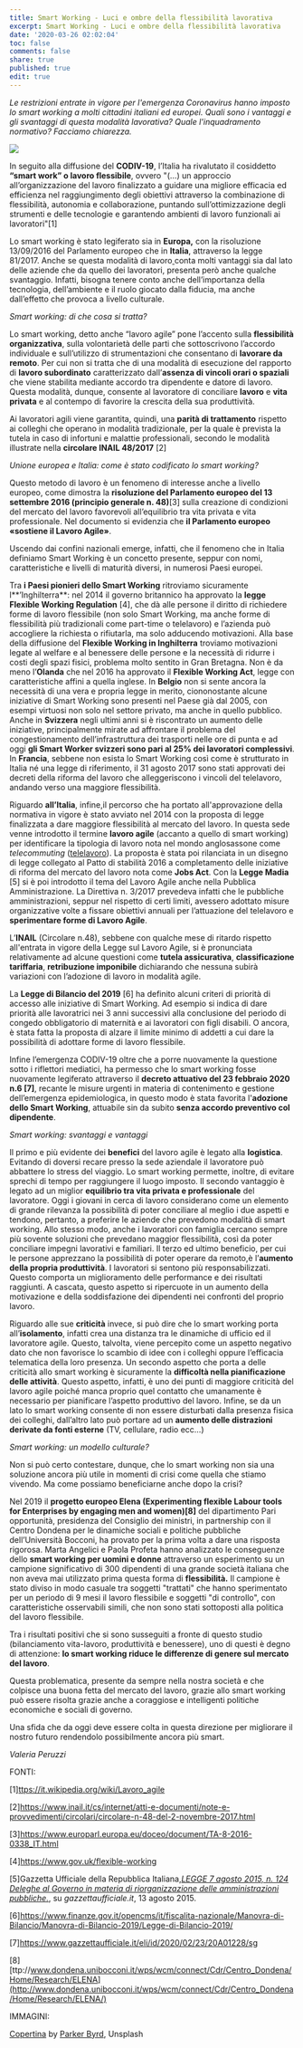```yaml
---
title: Smart Working - Luci e ombre della flessibilità lavorativa
excerpt: Smart Working - Luci e ombre della flessibilità lavorativa
date: '2020-03-26 02:02:04'
toc: false
comments: false
share: true
published: true
edit: true
---
```

*Le restrizioni entrate in vigore per l'emergenza Coronavirus hanno imposto lo smart working a molti cittadini italiani ed europei. Quali sono i vantaggi e gli svantaggi di questa modalità lavorativa? Quale l'inquadramento normativo? Facciamo chiarezza.* 

![](/assets/images/parker-byrd-gxd8hcmi0iq-unsplash.jpg)

In seguito alla diffusione del **CODIV-19**, l’Italia ha rivalutato il cosiddetto **“smart work” o lavoro flessibile**, ovvero "(…) un approccio all’organizzazione del lavoro finalizzato a guidare una migliore efficacia ed efficienza nel raggiungimento degli obiettivi attraverso la combinazione di flessibilità, autonomia e collaborazione, puntando sull’ottimizzazione degli strumenti e delle tecnologie e garantendo ambienti di lavoro funzionali ai lavoratori"\[1]

Lo smart working è stato legiferato sia in **Europa,** con la risoluzione 13/09/2016 del Parlamento europeo che in **Italia**, attraverso la legge 81/2017. Anche se questa modalità di lavoro[ ](applewebdata://288E97B8-17B7-4ADA-8A70-FBB2DAA6FFBF#_msocom_2)conta molti vantaggi sia dal lato delle aziende che da quello dei lavoratori, presenta però anche qualche svantaggio. Infatti, bisogna tenere conto anche dell’importanza della tecnologia, dell’ambiente e il ruolo giocato dalla fiducia, ma anche dall’effetto che provoca a livello culturale.

*Smart working: di che cosa si tratta?*

Lo smart working, detto anche “lavoro agile” pone l’accento sulla **flessibilità organizzativa**, sulla volontarietà delle parti che sottoscrivono l’accordo individuale e sull’utilizzo di strumentazioni che consentano di **lavorare da remoto**. Per cui non si tratta che di una modalità di esecuzione del rapporto di **lavoro subordinato** caratterizzato dall’**assenza di vincoli orari o spaziali** che viene stabilita mediante accordo tra dipendente e datore di lavoro. Questa modalità, dunque, consente al lavoratore di conciliare **lavoro** e **vita privata** e al contempo di favorire la crescita della sua produttività.

Ai lavoratori agili viene garantita, quindi, una **parità di trattamento** rispetto ai colleghi che operano in modalità tradizionale, per la quale è prevista la tutela in caso di infortuni e malattie professionali, secondo le modalità illustrate nella **circolare INAIL 48/2017** \[2]

*Unione europea e Italia: come è stato codificato lo smart working?*

Questo metodo di lavoro è un fenomeno di interesse anche a livello europeo, come dimostra la **risoluzione del Parlamento europeo del 13 settembre 2016 (principio generale n. 48)**\[3] sulla creazione di condizioni del mercato del lavoro favorevoli all’equilibrio tra vita privata e vita professionale. Nel documento si evidenzia che **il Parlamento europeo «sostiene il Lavoro Agile»**.

Uscendo dai confini nazionali emerge, infatti, che il fenomeno che in Italia definiamo Smart Working è un concetto presente, seppur con nomi, caratteristiche e livelli di maturità diversi, in numerosi Paesi europei.

Tra **i Paesi pionieri dello Smart Working** ritroviamo sicuramente l**’Inghilterra**: nel 2014 il governo britannico ha approvato la **legge Flexible Working Regulation** \[4], che dà alle persone il diritto di richiedere forme di lavoro flessibile (non solo Smart Working, ma anche forme di flessibilità più tradizionali come part-time o telelavoro) e l’azienda può accogliere la richiesta o rifiutarla, ma solo adducendo motivazioni. Alla base della diffusione del **Flexible Working in Inghilterra** troviamo motivazioni legate al welfare e al benessere delle persone e la necessità di ridurre i costi degli spazi fisici, problema molto sentito in Gran Bretagna. Non è da meno l’**Olanda** che nel 2016 ha approvato il **Flexible Working Act**, legge con caratteristiche affini a quella inglese. In **Belgio**[](<>) non si sente ancora la necessità di una vera e propria legge in merito, ciononostante alcune iniziative di Smart Working sono presenti nel Paese già dal 2005, con esempi virtuosi non solo nel settore privato, ma anche in quello pubblico. Anche in **Svizzera** negli ultimi anni si è riscontrato un aumento delle iniziative, principalmente mirate ad affrontare il problema del congestionamento dell’infrastruttura dei trasporti nelle ore di punta e ad oggi **gli Smart Worker svizzeri sono pari al 25% dei lavoratori complessivi**. In **Francia**, sebbene non esista lo Smart Working così come è strutturato in Italia né una legge di riferimento, il 31 agosto 2017 sono stati approvati dei decreti della riforma del lavoro che alleggeriscono i vincoli del telelavoro, andando verso una maggiore flessibilità.

Riguardo **all’Italia**, infine,il percorso che ha portato all'approvazione della normativa in vigore è stato avviato nel 2014 con la proposta di legge finalizzata a dare maggiore flessibilità al mercato del lavoro. In questa sede venne introdotto il termine **lavoro agile** (accanto a quello di smart working) per identificare la tipologia di lavoro nota nel mondo anglosassone come *telecommuting* ([telelavoro](https://it.wikipedia.org/wiki/Telelavoro "Telelavoro")). La proposta è stata poi rilanciata in un disegno di legge collegato al Patto di stabilità 2016 a completamento delle iniziative di riforma del mercato del lavoro nota come **Jobs Act**. Con la **Legge Madia** \[5] si è poi introdotto il tema del Lavoro Agile anche nella Pubblica Amministrazione. La Direttiva n. 3/2017 prevedeva infatti che le pubbliche amministrazioni, seppur nel rispetto di certi limiti, avessero adottato misure organizzative volte a fissare obiettivi annuali per l’attuazione del telelavoro e **sperimentare forme di Lavoro Agile**.

L’**INAIL** (Circolare n.48), sebbene con qualche mese di ritardo rispetto all'entrata in vigore della Legge sul Lavoro Agile, si è pronunciata relativamente ad alcune questioni come **tutela assicurativa**, **classificazione tariffaria**, **retribuzione imponibile** dichiarando che nessuna subirà variazioni con l’adozione di lavoro in modalità agile.

La **Legge di Bilancio del 2019** \[6] ha definito alcuni criteri di priorità di accesso alle iniziative di Smart Working. Ad esempio si indica di dare priorità alle lavoratrici nei 3 anni successivi alla conclusione del periodo di congedo obbligatorio di maternità e ai lavoratori con figli disabili. O ancora, è stata fatta la proposta di alzare il limite minimo di addetti a cui dare la possibilità di adottare forme di lavoro flessibile.

Infine l’emergenza CODIV-19 oltre che a porre nuovamente la questione sotto i riflettori mediatici, ha permesso che lo smart working fosse nuovamente legiferato attraverso il **decreto attuativo del 23 febbraio 2020 n.6 \[7]**[](applewebdata://288E97B8-17B7-4ADA-8A70-FBB2DAA6FFBF#_ftn7), recante le misure urgenti in materia di contenimento e gestione dell’emergenza epidemiologica, in questo modo è stata favorita l'**adozione dello Smart Working**, attuabile sin da subito **senza accordo preventivo col dipendente**.

*Smart working: svantaggi e vantaggi*

Il primo e più evidente dei **benefici** del lavoro agile è legato alla **logistica**. Evitando di doversi recare presso la sede aziendale il lavoratore può abbattere lo stress del viaggio. Lo smart working permette, inoltre, di evitare sprechi di tempo per raggiungere il luogo imposto. Il secondo vantaggio è legato ad un miglior **equilibrio tra vita privata e professionale** del lavoratore. Oggi i giovani in cerca di lavoro considerano come un elemento di grande rilevanza la possibilità di poter conciliare al meglio i due aspetti e tendono, pertanto, a preferire le aziende che prevedono modalità di smart working. Allo stesso modo, anche i lavoratori con famiglia cercano sempre più sovente soluzioni che prevedano maggior flessibilità, così da poter conciliare impegni lavorativi e familiari. Il terzo ed ultimo beneficio, per cui le persone apprezzano la possibilità di poter operare da remoto,è l’**aumento della propria produttività**. I lavoratori si sentono più responsabilizzati. Questo comporta un miglioramento delle performance e dei risultati raggiunti. A cascata, questo aspetto si ripercuote in un aumento della motivazione e della soddisfazione dei dipendenti nei confronti del proprio lavoro.

Riguardo alle sue **criticità** invece, si può dire che lo smart working porta all’**isolamento**, infatti crea una distanza tra le dinamiche di ufficio ed il lavoratore agile. Questo, talvolta, viene percepito come un aspetto negativo dato che non favorisce lo scambio di idee con i colleghi oppure l’efficacia telematica della loro presenza. Un secondo aspetto che porta a delle criticità allo smart working è sicuramente la **difficoltà nella pianificazione delle attività**. Questo aspetto, infatti, è uno dei punti di maggiore criticità del lavoro agile poiché manca proprio quel contatto che umanamente è necessario per pianificare l’aspetto produttivo del lavoro. Infine, se da un lato lo smart working consente di non essere disturbati dalla presenza fisica dei colleghi, dall’altro lato può portare ad un **aumento delle distrazioni derivate da fonti esterne** (TV, cellulare, radio ecc…)

*Smart working: un modello culturale?*

Non si può certo contestare, dunque, che lo smart working non sia una soluzione ancora più utile in momenti di crisi come quella che stiamo vivendo. Ma come possiamo beneficiarne anche dopo la crisi?

Nel 2019 il **progetto europeo Elena (Experimenting flexible Labour tools for Enterprises by engaging men and women)\[8]** del dipartimento Pari opportunità, presidenza del Consiglio dei ministri, in partnership con il Centro Dondena per le dinamiche sociali e politiche pubbliche dell’Università Bocconi, ha provato per la prima volta a dare una risposta rigorosa. Marta Angelici e Paola Profeta hanno analizzato le conseguenze dello **smart working per uomini e donne** attraverso un esperimento su un campione significativo di 300 dipendenti di una grande società italiana che non aveva mai utilizzato prima questa forma di **flessibilità.** Il campione è stato diviso in modo casuale tra soggetti "trattati" che hanno sperimentato per un periodo di 9 mesi il lavoro flessibile e soggetti "di controllo", con caratteristiche osservabili simili, che non sono stati sottoposti alla politica del lavoro flessibile.

Tra i risultati positivi che si sono susseguiti a fronte di questo studio (bilanciamento vita-lavoro, produttività e benessere), uno di questi è degno di attenzione: **lo smart working riduce le differenze di genere sul mercato del lavoro**.

Questa problematica, presente da sempre nella nostra società e che colpisce una buona fetta del mercato del lavoro, grazie allo smart working può essere risolta grazie anche a coraggiose e intelligenti politiche economiche e sociali di governo.

Una sfida che da oggi deve essere colta in questa direzione per migliorare il nostro futuro rendendolo possibilmente ancora più smart.

*Valeria Peruzzi*

FONTI: 

\[1][ttps://it.wikipedia.org/wiki/Lavoro_agile](https://it.wikipedia.org/wiki/Lavoro_agile)

\[2]<https://www.inail.it/cs/internet/atti-e-documenti/note-e-provvedimenti/circolari/circolare-n-48-del-2-novembre-2017.html>

\[3]<https://www.europarl.europa.eu/doceo/document/TA-8-2016-0338_IT.html>

\[4]<https://www.gov.uk/flexible-working>

\[5]Gazzetta Ufficiale della Repubblica Italiana,*[LEGGE 7 agosto 2015, n. 124 Deleghe al Governo in materia di riorganizzazione delle amministrazioni pubbliche.](http://www.gazzettaufficiale.it/eli/id/2015/08/13/15G00138/sg)*, su *gazzettaufficiale.it*, 13 agosto 2015.

\[6]<https://www.finanze.gov.it/opencms/it/fiscalita-nazionale/Manovra-di-Bilancio/Manovra-di-Bilancio-2019/Legge-di-Bilancio-2019/>

\[7]<https://www.gazzettaufficiale.it/eli/id/2020/02/23/20A01228/sg>

\[8][ttp://www.dondena.unibocconi.it/wps/wcm/connect/Cdr/Centro_Dondena/Home/Research/ELENA](http://www.dondena.unibocconi.it/wps/wcm/connect/Cdr/Centro_Dondena/Home/Research/ELENA/)

IMMAGINI: 

[Copertina](https://unsplash.com/photos/gxD8hCmi0IQ) by [Parker Byrd](https://unsplash.com/@parkerabyrd), Unsplash